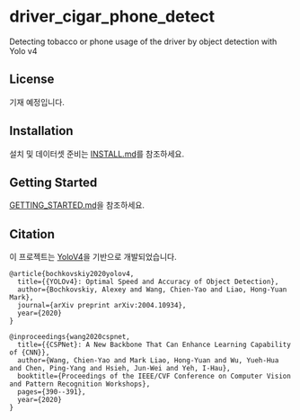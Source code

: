 # driver_cigar_phone_detect
Detecting tobacco or phone usage of the driver by object detection with Yolo v4  

## License
기재 예정입니다.  

## Installation
설치 및 데이터셋 준비는 [INSTALL.md](./docs/INSTALL.md)를 참조하세요.

## Getting Started
[GETTING_STARTED.md](./docs/GETTING_STARTED.md)을 참조하세요. 

## Citation
이 프로젝트는 [YoloV4](https://github.com/WongKinYiu/PyTorch_YOLOv4)을 기반으로 개발되었습니다.
```
@article{bochkovskiy2020yolov4,
  title={{YOLOv4}: Optimal Speed and Accuracy of Object Detection},
  author={Bochkovskiy, Alexey and Wang, Chien-Yao and Liao, Hong-Yuan Mark},
  journal={arXiv preprint arXiv:2004.10934},
  year={2020}
}
```  
```
@inproceedings{wang2020cspnet,
  title={{CSPNet}: A New Backbone That Can Enhance Learning Capability of {CNN}},
  author={Wang, Chien-Yao and Mark Liao, Hong-Yuan and Wu, Yueh-Hua and Chen, Ping-Yang and Hsieh, Jun-Wei and Yeh, I-Hau},
  booktitle={Proceedings of the IEEE/CVF Conference on Computer Vision and Pattern Recognition Workshops},
  pages={390--391},
  year={2020}
}
```
